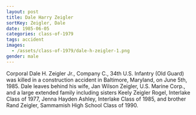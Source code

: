 ```yaml
---
layout: post
title: Dale Harry Zeigler
sortKey: Zeigler, Dale
date: 1985-06-05
categories: class-of-1979
tags: accident
images:
  - /assets/class-of-1979/dale-h-zeigler-1.png
gender: male
---
```

Corporal Dale H. Zeigler Jr., Company C., 34th U.S. Infantry (Old Guard) was killed in a construction accident in Baltimore, Maryland, on June 5th, 1985. Dale leaves behind his wife, Jan Wilson Zeigler, U.S. Marine Corp., and a large extended family including sisters Keely Zeigler Rogel, Interlake Class of 1977, Jenna Hayden Ashley, Interlake Class of 1985, and brother Rand Zeigler, Sammamish High School Class of 1990.
